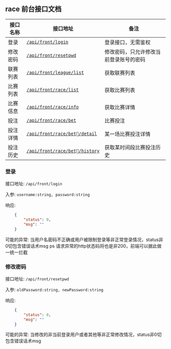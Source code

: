 ## race 前台接口文档
| 接口名称 | 接口地址 | 备注 |
| ------ | ------ | ------ |
| 登录 | [``/api/front/login``](#登录) | 登录接口，无需鉴权 |
| 修改密码 | [``/api/front/resetpwd``](#修改密码) | 修改密码，只允许修改当前登录账号的密码 |
| 联赛列表 | [``/api/front/league/list``](#联赛列表) | 获取联赛列表 |
| 比赛列表 | [``/api/front/race/list``](#比赛列表) | 获取比赛列表 |
| 比赛信息 | [``/api/front/race/info``](#比赛信息) | 获取比赛详情 |
| 投注 | [``/api/front/race/bet``](#投注) | 比赛投注 |
| 投注详情 | [``/api/front/race/bet/detail``](#投注详情) | 某一场比赛投注详情 |
| 投注历史 | [``/api/front/race/bet/history``](#投注历史) | 获取某时间段比赛投注历史 |

### 登录

接口地址: ``/api/front/login``

入参: 
``username:string, password:string``

响应: 
```json
    {
        "status": 0,
        "msg": ""
    }
```
可能的异常: 当用户名密码不正确或用户被限制登录等非正常登录情况，status非0切包含错误话术msg
ps 请求异常的http状态码将也是非200，前端可以据此做一统一拦截

### 修改密码

接口地址: ``/api/front/resetpwd``

入参: 
``oldPassword:string, newPassword:string``

响应: 
```json
    {
        "status": 0,
        "msg": ""
    }
```
可能的异常: 当修改的非当前登录用户或者其他等非正常修改情况，status非0切包含错误话术msg